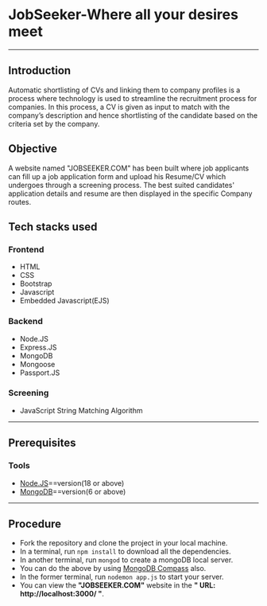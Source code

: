 # JobSeeker-Where all your desires meet
---
## Introduction

Automatic shortlisting of CVs and linking them to company profiles is a process where technology is used to streamline the recruitment process for companies. In this process, a CV is given as input to match with the company’s description and hence shortlisting of the candidate based on the criteria set by the company.

## Objective
A website named "JOBSEEKER.COM" has been built where job applicants can fill up a job application form and upload his Resume/CV which undergoes through a screening process. The best suited candidates' application details and resume are then displayed in the specific Company routes.

## Tech stacks used
### Frontend
* HTML
* CSS
* Bootstrap
* Javascript
* Embedded Javascript(EJS)

### Backend
* Node.JS
* Express.JS
* MongoDB
* Mongoose
* Passport.JS

### Screening
* JavaScript String Matching Algorithm
---
## Prerequisites

### Tools
* [Node.JS](https://nodejs.org/en)==version(18 or above)
* [MongoDB](https://www.mongodb.com/try/download/community)==version(6 or above)
---
## Procedure
- Fork the repository and clone the project in your local machine.
- In a terminal, run `npm install` to download all the dependencies.
- In another terminal, run `mongod` to create a mongoDB local server.
- You can do the above by using [MongoDB Compass](https://www.mongodb.com/products/compass) also.
- In the former terminal, run `nodemon app.js` to start your server.
- You can view the **"JOBSEEKER.COM"** website in the **" URL: http://localhost:3000/ "**.

